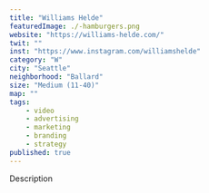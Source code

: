 ```yaml
---
title: "Williams Helde"
featuredImage: ./-hamburgers.png
website: "https://williams-helde.com/"
twit: ""
inst: "https://www.instagram.com/williamshelde"
category: "W"
city: "Seattle"
neighborhood: "Ballard"
size: "Medium (11-40)"
map: ""
tags:
    - video
    - advertising
    - marketing
    - branding
    - strategy
published: true
---
```


Description
